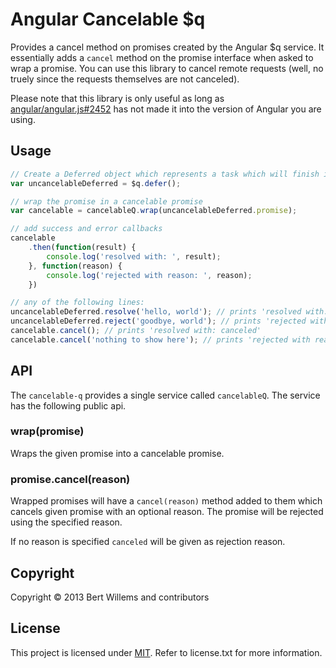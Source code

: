 # Angular Cancelable $q

Provides a cancel method on promises created by the Angular $q service. It essentially adds a `cancel` method on the promise interface when asked to wrap a promise. You can use this library to cancel remote requests (well, no truely since the requests themselves are not canceled).

Please note that this library is only useful as long as [angular/angular.js#2452](https://github.com/angular/angular.js/pull/2452) has not made it into the version of Angular you are using.

## Usage

```js
// Create a Deferred object which represents a task which will finish in the future.
var uncancelableDeferred = $q.defer();

// wrap the promise in a cancelable promise
var cancelable = cancelableQ.wrap(uncancelableDeferred.promise);

// add success and error callbacks
cancelable
	.then(function(result) {
		console.log('resolved with: ', result);
	}, function(reason) {
		console.log('rejected with reason: ', reason);
	})

// any of the following lines:
uncancelableDeferred.resolve('hello, world'); // prints 'resolved with: hello, world'
uncancelableDeferred.reject('goodbye, world'); // prints 'rejected with reason: goodbye, world'
cancelable.cancel(); // prints 'resolved with: canceled'
cancelable.cancel('nothing to show here'); // prints 'rejected with reason: nothing to show here'
```

## API
The `cancelable-q` provides a single service called `cancelableQ`. The service has the following public api.

### wrap(promise)

Wraps the given promise into a cancelable promise.

### promise.cancel(reason)

Wrapped promises will have a `cancel(reason)` method added to them which cancels given promise with an optional reason. The promise will be rejected using the specified reason.

If no reason is specified `canceled` will be given as rejection reason.

## Copyright

Copyright © 2013 Bert Willems and contributors

## License

This project is licensed under [MIT](http://www.opensource.org/licenses/mit-license.php "Read more about the MIT license form"). Refer to license.txt for more information.
